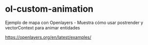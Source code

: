 # ol-custom-animation
Ejemplo de mapa con Openlayers - Muestra cómo usar postrender y vectorContext para animar entidades

https://openlayers.org/en/latest/examples/
